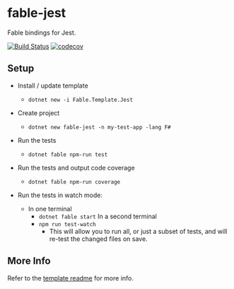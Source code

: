 # fable-jest

Fable bindings for Jest.

[![Build Status](https://travis-ci.org/jgrund/fable-jest.svg?branch=master)](https://travis-ci.org/jgrund/fable-jest)
[![codecov](https://codecov.io/gh/jgrund/fable-jest/branch/master/graph/badge.svg)](https://codecov.io/gh/jgrund/fable-jest)

## Setup

* Install / update template

  * `dotnet new -i Fable.Template.Jest`

* Create project

  * `dotnet new fable-jest -n my-test-app -lang F#`

* Run the tests
  * `dotnet fable npm-run test`
* Run the tests and output code coverage
  * `dotnet fable npm-run coverage`
* Run the tests in watch mode:

  * In one terminal
    * `dotnet fable start` In a second terminal
    * `npm run test-watch`
      * This will allow you to run all, or just a subset of tests, and will
        re-test the changed files on save.

## More Info

Refer to the
[template readme](https://github.com/jgrund/fable-template-jest/blob/master/Content/README.md)
for more info.
